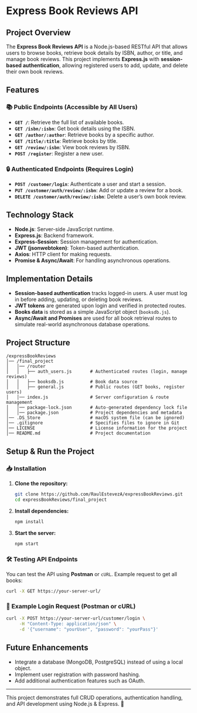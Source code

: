 # Express Book Reviews API

## Project Overview
The **Express Book Reviews API** is a Node.js-based RESTful API that allows users to browse books, retrieve book details by ISBN, author, or title, and manage book reviews. This project implements **Express.js** with **session-based authentication**, allowing registered users to add, update, and delete their own book reviews.

## Features

### 📚 Public Endpoints (Accessible by All Users)
- **`GET /`**: Retrieve the full list of available books.
- **`GET /isbn/:isbn`**: Get book details using the ISBN.
- **`GET /author/:author`**: Retrieve books by a specific author.
- **`GET /title/:title`**: Retrieve books by title.
- **`GET /review/:isbn`**: View book reviews by ISBN.
- **`POST /register`**: Register a new user.

### 🔒 Authenticated Endpoints (Requires Login)
- **`POST /customer/login`**: Authenticate a user and start a session.
- **`PUT /customer/auth/review/:isbn`**: Add or update a review for a book.
- **`DELETE /customer/auth/review/:isbn`**: Delete a user’s own book review.

## Technology Stack
- **Node.js**: Server-side JavaScript runtime.
- **Express.js**: Backend framework.
- **Express-Session**: Session management for authentication.
- **JWT (jsonwebtoken)**: Token-based authentication.
- **Axios**: HTTP client for making requests.
- **Promise & Async/Await**: For handling asynchronous operations.

## Implementation Details
- **Session-based authentication** tracks logged-in users. A user must log in before adding, updating, or deleting book reviews.
- **JWT tokens** are generated upon login and verified in protected routes.
- **Books data** is stored as a simple JavaScript object (`booksdb.js`).
- **Async/Await and Promises** are used for all book retrieval routes to simulate real-world asynchronous database operations.

## Project Structure
```
/expressBookReviews
│── /final_project
│   │── /router
│   │   ├── auth_users.js       # Authenticated routes (login, manage reviews)
│   │   ├── booksdb.js          # Book data source
│   │   ├── general.js          # Public routes (GET books, register users)
│   │── index.js                # Server configuration & route management
│   │── package-lock.json       # Auto-generated dependency lock file
│   │── package.json            # Project dependencies and metadata
│── .DS_Store                   # macOS system file (can be ignored)
│── .gitignore                  # Specifies files to ignore in Git
│── LICENSE                     # License information for the project
│── README.md                   # Project documentation
```

## Setup & Run the Project

### 📥 Installation
1. **Clone the repository:**
   ```bash
   git clone https://github.com/RaulEstevezA/expressBookReviews.git
   cd expressBookReviews/final_project
   ```

2. **Install dependencies:**
   ```bash
   npm install
   ```

3. **Start the server:**
   ```bash
   npm start
   ```

### 🛠 Testing API Endpoints
You can test the API using **Postman** or `cURL`. Example request to get all books:
```bash
curl -X GET https://your-server-url/
```

### 📌 Example Login Request (Postman or cURL)
```bash
curl -X POST https://your-server-url/customer/login \
     -H "Content-Type: application/json" \
     -d '{"username": "yourUser", "password": "yourPass"}'
```

## Future Enhancements
- Integrate a database (MongoDB, PostgreSQL) instead of using a local object.
- Implement user registration with password hashing.
- Add additional authentication features such as OAuth.

---

This project demonstrates full CRUD operations, authentication handling, and API development using Node.js & Express. 🚀
